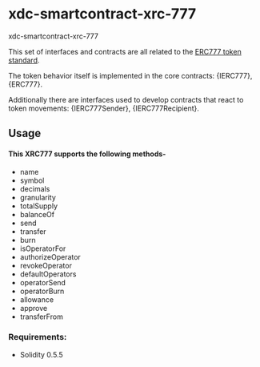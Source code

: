 # xdc-smartcontract-xrc-777
xdc-smartcontract-xrc-777


This set of interfaces and contracts are all related to the [ERC777 token standard](https://eips.ethereum.org/EIPS/eip-777).

The token behavior itself is implemented in the core contracts: {IERC777}, {ERC777}.

Additionally there are interfaces used to develop contracts that react to token movements: {IERC777Sender}, {IERC777Recipient}.


## Usage

#### This XRC777 supports the following methods-
- name
- symbol
- decimals
- granularity
- totalSupply
- balanceOf
- send
- transfer
- burn
- isOperatorFor
- authorizeOperator
- revokeOperator
- defaultOperators  
- operatorSend
- operatorBurn
- allowance
- approve
- transferFrom

### Requirements:
- Solidity 0.5.5
